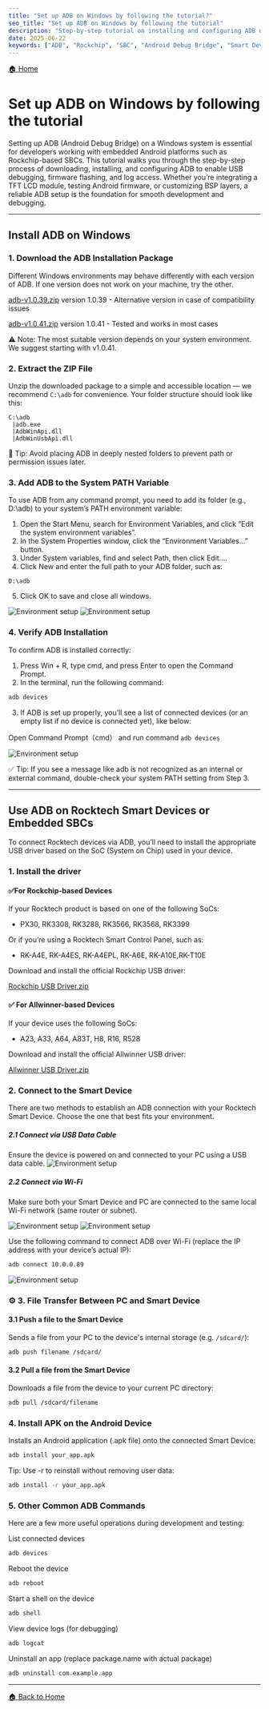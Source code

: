 ```yaml
---
title: "Set up ADB on Windows by following the tutorial?"
seo_title: "Set up ADB on Windows by following the tutorial"
description: "Step-by-step tutorial on installing and configuring ADB on Windows for Rockchip-based SBCs and smart devices."
date: 2025-06-22
keywords: ["ADB", "Rockchip", "SBC", "Android Debug Bridge", "Smart Device"]
---
```


[🏠 Home](https://kevin109.github.io/)

# Set up ADB on Windows by following the tutorial

Setting up ADB (Android Debug Bridge) on a Windows system is essential for developers working with embedded Android platforms such as Rockchip-based SBCs. This tutorial walks you through the step-by-step process of downloading, installing, and configuring ADB to enable USB debugging, firmware flashing, and log access. Whether you’re integrating a TFT LCD module, testing Android firmware, or customizing BSP layers, a reliable ADB setup is the foundation for smooth development and debugging.

---
## Install ADB on Windows

### 1. Download the ADB Installation Package
Different Windows environments may behave differently with each version of ADB. If one version does not work on your machine, try the other.

[adb-v1.0.39.zip](/download/adb-v1.0.39.zip) version 1.0.39 - Alternative version in case of compatibility issues

[adb-v1.0.41.zip](/download/adb-v1.0.41.zip) version 1.0.41 - Tested and works in most cases

⚠️ Note: The most suitable version depends on your system environment. We suggest starting with v1.0.41.

### 2. Extract the ZIP File
Unzip the downloaded package to a simple and accessible location — we recommend `C:\adb` for convenience.
Your folder structure should look like this:

```text
C:\adb
 |adb.exe
 |AdbWinApi.dll
 |AdbWinUsbApi.dll
```

📁 Tip: Avoid placing ADB in deeply nested folders to prevent path or permission issues later.
### 3. Add ADB to the System PATH Variable

To use ADB from any command prompt, you need to add its folder (e.g., D:\adb) to your system’s PATH environment variable:
1.	Open the Start Menu, search for Environment Variables, and click “Edit the system environment variables”.
2.	In the System Properties window, click the “Environment Variables…” button.
3.	Under System variables, find and select Path, then click Edit….
4.	Click New and enter the full path to your ADB folder, such as:
```text
D:\adb
```
5.	Click OK to save and close all windows.

<img src="/images/2023-08-30_151940_3214020.44115000558404527.png" alt="Environment setup" style="max-width: 100%; height: auto;" />
<img src="/images/2023-08-30_151815_0390640.02988313158176603.png" alt="Environment setup" style="max-width: 100%; height: auto;" />

### 4. Verify ADB Installation
To confirm ADB is installed correctly:
1.	Press Win + R, type cmd, and press Enter to open the Command Prompt.
2.	In the terminal, run the following command:
```bash
adb devices
```
3.	If ADB is set up properly, you’ll see a list of connected devices (or an empty list if no device is connected yet), like below:

Open Command Prompt（cmd） and run command `adb devices`

<img src="/images/2023-08-30_152802_9306390.23540734979466404.png" alt="Environment setup" style="max-width: 100%; height: auto;" />

✅ Tip: If you see a message like adb is not recognized as an internal or external command, double-check your system PATH setting from Step 3.

---
## Use ADB on Rocktech Smart Devices or Embedded SBCs
To connect Rocktech devices via ADB, you’ll need to install the appropriate USB driver based on the SoC (System on Chip) used in your device.
### 1. Install the driver
#### ✅For Rockchip-based Devices
If your Rocktech product is based on one of the following SoCs:
- PX30, RK3308, RK3288, RK3566, RK3568, RK3399

Or if you’re using a Rocktech Smart Control Panel, such as:
- RK-A4E, RK-A4ES, RK-A4EPL, RK-A6E, RK-A10E,RK-T10E

Download and install the official Rockchip USB driver:

[Rockchip USB Driver.zip](/download/Rockchip_USB_Driver.zip)

#### ✅ For Allwinner-based Devices
If your device uses the following SoCs:
- A23, A33, A64, A83T, H8, R16, R528

Download and install the official Allwinner USB driver:

[Allwinner USB Driver.zip](/download/Allwinner_USB_Driver.zip)

### 2. Connect to the Smart Device 
There are two methods to establish an ADB connection with your Rocktech Smart Device. Choose the one that best fits your environment.
##### 2.1 Connect via USB Data Cable
Ensure the device is powered on and connected to your PC using a USB data cable.
<img src="/images/2023-08-30_155209_3850890.2329156398027219.png" alt="Environment setup" style="max-width: 100%; height: auto;" />

##### 2.2 Connect via Wi-Fi
Make sure both your Smart Device and PC are connected to the same local Wi-Fi network (same router or subnet).

<img src="/images/2023-08-30_163139_9836050.45092418198247275.png" alt="Environment setup" style="max-width: 100%; height: auto;" />
<img src="/images/2023-08-30_163309_5508940.6642492226795811.png" alt="Environment setup" style="max-width: 100%; height: auto;" />

Use the following command to connect ADB over Wi-Fi (replace the IP address with your device’s actual IP):
```bash
adb connect 10.0.0.89
```

<img src="/images/2023-08-30_164736_0200210.2697552630903599.png" alt="Environment setup" style="max-width: 100%; height: auto;" />

### ⚙️ 3. File Transfer Between PC and Smart Device

#### 3.1 Push a file to the Smart Device  
Sends a file from your PC to the device's internal storage (e.g. `/sdcard/`):

```bash
adb push filename /sdcard/
```

#### 3.2 Pull a file from the Smart Device
Downloads a file from the device to your current PC directory:

```bash
adb pull /sdcard/filename
```

### 4. Install APK on the Android Device
Installs an Android application (.apk file) onto the connected Smart Device:

```bash
adb install your_app.apk
```
 Tip: Use -r to reinstall without removing user data:
```bash
adb install -r your_app.apk
```

### 5. Other Common ADB Commands
Here are a few more useful operations during development and testing:

List connected devices
```bash
adb devices
```

Reboot the device
```bash
adb reboot
```

Start a shell on the device
```bash
adb shell
```

View device logs (for debugging)
```bash
adb logcat
```

Uninstall an app (replace package.name with actual package)
```bash
adb uninstall com.example.app
```


---

[🏠 Back to Home](https://kevin109.github.io/)
